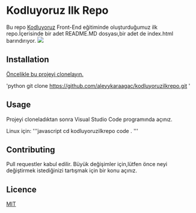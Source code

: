 # Kodluyoruz Ilk Repo

Bu repo [Kodluyoruz](https://www.kodluyoruz.org) Front-End eğitiminde oluşturduğumuz ilk repo.İçerisinde bir adet README.MD dosyası,bir adet de index.html barındırıyor.
![](file:///C:/Users/aleyy/Desktop/Ekran%20Alıntısı.PNG)

## Installation

[Öncelikle bu projeyi clonelayın.](https://github.com/aleyykaraagac/kodluyoruzilkrepo.git)

'python
git clone https://github.com/aleyykaraagac/kodluyoruzilkrepo.git 
'

## Usage

Projeyi cloneladıktan sonra Visual Studio Code programında açınız.

Linux için:
'''javascript
cd kodluyoruzilkrepo
code .
'''
## Contributing

Pull requestler kabul edilir. Büyük değişimler için,lütfen önce neyi değiştirmek istediğinizi tartışmak için bir konu açınız.

## Licence
[MIT]()
